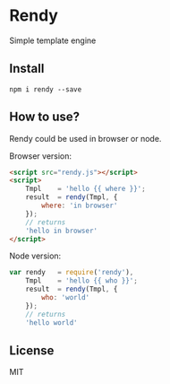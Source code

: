 # Rendy

Simple template engine

## Install

`npm i rendy --save`


## How to use?
Rendy could be used in browser or node.

Browser version:

```html
<script src="rendy.js"></script>
<script>
    Tmpl    = 'hello {{ where }}';
    result  = rendy(Tmpl, {
        where: 'in browser'
    });
    // returns
    'hello in browser'
</script>
```

Node version:

```js
var rendy   = require('rendy'),
    Tmpl    = 'hello {{ who }}';
    result  = rendy(Tmpl, {
        who: 'world'
    });
    // returns
    'hello world'

```

## License

MIT
